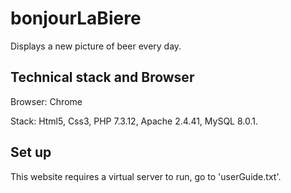 # bonjourLaBiere

Displays a new picture of beer every day.

## Technical stack and Browser
Browser: Chrome

Stack: Html5, Css3, PHP 7.3.12, Apache 2.4.41, MySQL 8.0.1.

## Set up
This website requires a virtual server to run, go to 'userGuide.txt'.
